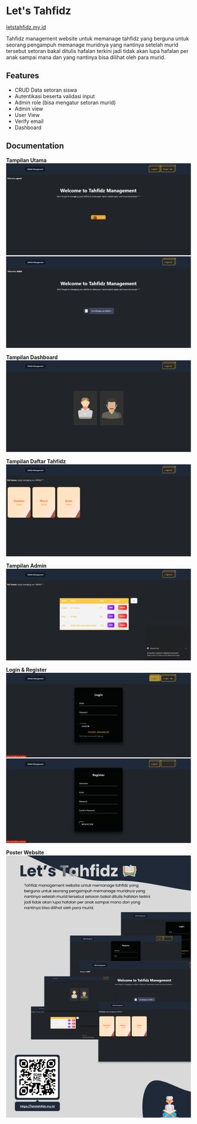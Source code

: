 
# Let's Tahfidz
[letstahfidz.my.id](letstahfidz.my.id)

Tahfidz management website untuk memanage tahfidz yang berguna untuk seorang pengampuh memanage muridnya yang nantinya setelah murid tersebut setoran bakal ditulis hafalan terkini jadi tidak akan lupa hafalan per anak sampai mana dan yang nantinya bisa dilihat oleh para murid.




## Features

- CRUD Data setoran siswa
- Autentikasi beserta validasi input
- Admin role (bisa mengatur setoran murid)
- Admin view
- User View
- Verify email
- Dashboard
## Documentation

**Tampilan Utama**
![Tampilan utama pada saat membuka website](../shared-host-project/images/tampilanutama.png)
![Tampilan utama pada saat membuka website saat sudah login](../shared-host-project/images/tampilanutama2.png)

**Tampilan Dashboard**
![Tampilan Dashboard](../shared-host-project/images/dashboardutama.png)

**Tampilan Daftar Tahfidz**
![Tampilan daftar tahfidz](../shared-host-project/images/userview.png)

**Tampilan Admin**
![Tampilan admin](../shared-host-project/images/adminview.png)

**Login & Register**
![Tampilan login & register](../shared-host-project/images/login-tahfidz.png)
![Tampilan login & register](../shared-host-project/images/register-tahfidz.png)


**Poster Website**
![poster](../shared-host-project/poster/posterletstahfidz.png)